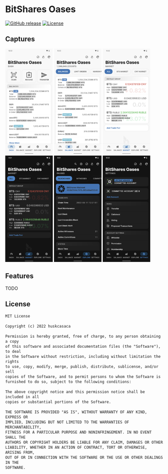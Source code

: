 # BitShares Oases

[![GitHub release](https://img.shields.io/github/v/release/huskcasaca/bitshares-oases-android?include_prereleases)](https://github.com/huskcasaca/bitshares-oases-android) [![License](https://img.shields.io/github/license/huskcasaca/bitshares-oases-android)](LICENSE)

## Captures

<p><img src="depoly/captures/device-light-01.png" width="30%" /> <img src="depoly/captures/device-light-02.png" width="30%" /> <img src="depoly/captures/device-light-03.png" width="30%" />  <img src="depoly/captures/device-dark-03.png" width="30%" /> <img src="depoly/captures/device-dark-04.png" width="30%" /> <img src="depoly/captures/device-dark-05.png" width="30%" /> </p>

## Features

TODO

## License

    MIT License
    
    Copyright (c) 2022 huskcasaca
    
    Permission is hereby granted, free of charge, to any person obtaining a copy
    of this software and associated documentation files (the "Software"), to deal
    in the Software without restriction, including without limitation the rights
    to use, copy, modify, merge, publish, distribute, sublicense, and/or sell
    copies of the Software, and to permit persons to whom the Software is
    furnished to do so, subject to the following conditions:
    
    The above copyright notice and this permission notice shall be included in all
    copies or substantial portions of the Software.
    
    THE SOFTWARE IS PROVIDED "AS IS", WITHOUT WARRANTY OF ANY KIND, EXPRESS OR
    IMPLIED, INCLUDING BUT NOT LIMITED TO THE WARRANTIES OF MERCHANTABILITY,
    FITNESS FOR A PARTICULAR PURPOSE AND NONINFRINGEMENT. IN NO EVENT SHALL THE
    AUTHORS OR COPYRIGHT HOLDERS BE LIABLE FOR ANY CLAIM, DAMAGES OR OTHER
    LIABILITY, WHETHER IN AN ACTION OF CONTRACT, TORT OR OTHERWISE, ARISING FROM,
    OUT OF OR IN CONNECTION WITH THE SOFTWARE OR THE USE OR OTHER DEALINGS IN THE
    SOFTWARE.